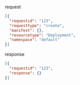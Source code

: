 request
```json
[{
  "requestid": "123",
  "requesttype": "create",
  "manifest": {},
  "resourcetype": "Deployment",
  "namespace": "default"
}]
```

response
```json
[{
  "requestid": "123",
  "response": {}
}]
```
